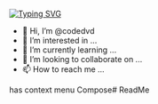 [![Typing SVG](https://readme-typing-svg.demolab.com?font=Fira+Code&pause=1000&background=E051D200&width=435&lines=%F0%9F%97%A3%EF%B8%8F+Hi!+Welcome+to+my+GitHub+;My+name+is+David+Ogwuche+;I'm+a+Software+Engineer+%F0%9F%92%BB;Always+at+your+service;Programming+is+my+forever+hobby!+)](https://git.io/typing-svg)

 

- 👋 Hi, I’m @codedvd
- 👀 I’m interested in ...
- 🌱 I’m currently learning ...
- 💞️ I’m looking to collaborate on ...
- 📫 How to reach me ...

 

<!---
codedvd/codedvd is a ✨ special ✨ repository because its `README.md` (this file) appears on your GitHub profile.
You can click the Preview link to take a look at your changes.
--->


has context menu
Compose# ReadMe
